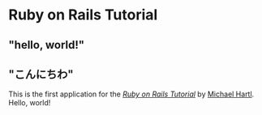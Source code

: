 # Ruby on Rails Tutorial

## "hello, world!"

## "こんにちわ"

This is the first application for the
[*Ruby on Rails Tutorial*](https://railstutorial.jp/)
by [Michael Hartl](http://www.michaelhartl.com/). Hello, world!
